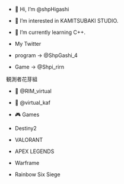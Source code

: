 - 👋 Hi, I’m @shpHigashi
- 👀 I’m interested in KAMITSUBAKI STUDIO.
- 🌱 I’m currently learning C++.

- My Twitter
- program -> @ShpGashi_4
- Game -> @Shpi_rirn

 観測者花芽組
- 💙 @RIM_virtual
- 💖 @virtual_kaf

- 🎮 Games
- Destiny2
- VALORANT
- APEX LEGENDS
- Warframe
- Rainbow Six Siege

<!---
shpHigashi/shpHigashi is a ✨ special ✨ repository because its `README.md` (this file) appears on your GitHub profile.
You can click the Preview link to take a look at your changes.
--->
